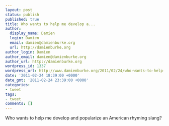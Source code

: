 ```yaml
---
layout: post
status: publish
published: true
title: Who wants to help me develop a...
author:
  display_name: Damien
  login: Damien
  email: damien@damienburke.org
  url: http://damienburke.org
author_login: Damien
author_email: damien@damienburke.org
author_url: http://damienburke.org
wordpress_id: 1337
wordpress_url: http://www.damienburke.org/2011/02/24/who-wants-to-help-me-develop-a/
date: '2011-02-24 18:39:00 +0000'
date_gmt: '2011-02-24 23:39:00 +0000'
categories:
- tweet
tags:
- tweet
comments: []
---
```

<p>Who wants to help me develop and popularize an American rhyming slang?</p>
